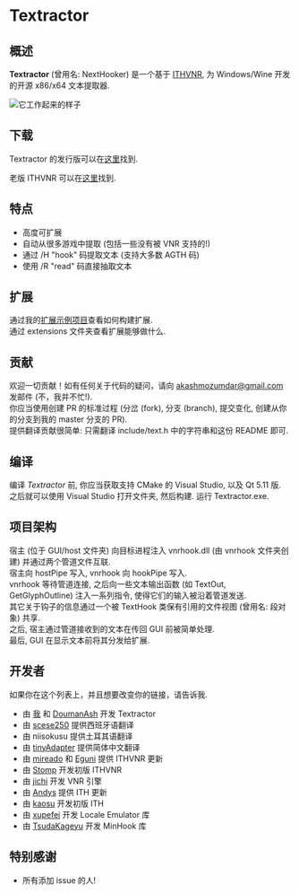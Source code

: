 # Textractor

## 概述

**Textractor** (曾用名: NextHooker) 是一个基于 [ITHVNR](http://www.hongfire.com/forum/showthread.php/438331-ITHVNR-ITH-with-the-VNR-engine), 为 Windows/Wine 开发的开源 x86/x64 文本提取器.<br>

![它工作起来的样子](https://media.discordapp.net/attachments/330538905072041994/539414661796200448/unknown.png?width=1072&height=398)

## 下载

Textractor 的发行版可以在[这里](https://github.com/Artikash/Textractor/releases)找到.

老版 ITHVNR 可以在[这里](https://github.com/mireado/ITHVNR/releases)找到.

## 特点

- 高度可扩展
- 自动从很多游戏中提取 (包括一些没有被 VNR 支持的!)
- 通过 /H "hook" 码提取文本 (支持大多数 AGTH 码)
- 使用 /R "read" 码直接抽取文本

## 扩展

通过我的[扩展示例项目](https://github.com/Artikash/ExampleExtension)查看如何构建扩展.<br>
通过 extensions 文件夹查看扩展能够做什么.

## 贡献

欢迎一切贡献！如有任何关于代码的疑问，请向 akashmozumdar@gmail.com 发邮件 (不，我并不忙!).<br>
你应当使用创建 PR 的标准过程 (分岔 (fork), 分支 (branch), 提交变化, 创建从你的分支到我的 master 分支的 PR).<br>
提供翻译贡献很简单: 只需翻译 include/text.h 中的字符串和这份 README 即可.

## 编译

编译 *Textractor* 前, 你应当获取支持 CMake 的 Visual Studio, 以及 Qt 5.11 版.<br>
之后就可以使用 Visual Studio 打开文件夹, 然后构建. 运行 Textractor.exe.

## 项目架构

宿主 (位于 GUI/host 文件夹) 向目标进程注入 vnrhook.dll (由 vnrhook 文件夹创建) 并通过两个管道文件互联.<br>
宿主向 hostPipe 写入, vnrhook 向 hookPipe 写入.<br>
vnrhook 等待管道连接, 之后向一些文本输出函数 (如 TextOut, GetGlyphOutline) 注入一系列指令, 使得它们的输入被沿着管道发送.<br>
其它关于钩子的信息通过一个被 TextHook 类保有引用的文件视图 (曾用名: 段对象) 共享.<br>
之后, 宿主通过管道接收到的文本在传回 GUI 前被简单处理.<br>
最后, GUI 在显示文本前将其分发给扩展.

## 开发者

如果你在这个列表上，并且想要改变你的链接，请告诉我.

- 由 [我](https://github.com/Artikash) 和 [DoumanAsh](https://github.com/DoumanAsh) 开发 Textractor
- 由 [scese250](https://github.com/scese250) 提供西班牙语翻译
- 由 niisokusu 提供土耳其语翻译
- 由 [tinyAdapter](https://github.com/tinyAdapter) 提供简体中文翻译
- 由 [mireado](https://github.com/mireado) 和 [Eguni](https://github.com/Eguni) 提供 ITHVNR 更新
- 由 [Stomp](http://www.hongfire.com/forum/member/325894-stomp) 开发初版 ITHVNR
- 由 [jichi](https://archive.is/prJwr) 开发 VNR 引擎
- 由 [Andys](https://github.com/AndyScull) 提供 ITH 更新
- 由 [kaosu](http://www.hongfire.com/forum/member/562651-kaosu) 开发初版 ITH
- 由 [xupefei](https://github.com/xupefei) 开发 Locale Emulator 库
- 由 [TsudaKageyu](https://github.com/TsudaKageyu) 开发 MinHook 库

## 特别感谢

- 所有添加 issue 的人!
